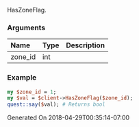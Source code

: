 HasZoneFlag.
### Arguments
**Name**|**Type**|**Description**
:---|:---|:---
zone_id|int|

### Example

```perl
my $zone_id = 1;
my $val = $client->HasZoneFlag($zone_id);
quest::say($val); # Returns bool
```


Generated On 2018-04-29T00:35:14-07:00